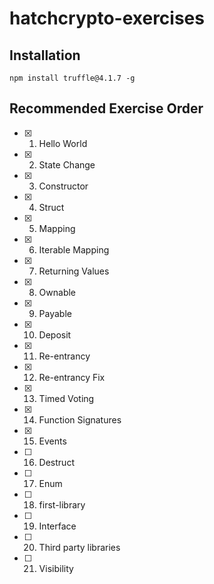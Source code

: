 # hatchcrypto-exercises

## Installation

```
npm install truffle@4.1.7 -g
```

## Recommended Exercise Order
- [x] 1. Hello World
- [x] 2. State Change
- [x] 3. Constructor
- [x] 4. Struct
- [x] 5. Mapping
- [x] 6. Iterable Mapping
- [x] 7. Returning Values
- [x] 8. Ownable
- [x] 9. Payable
- [x] 10. Deposit
- [x] 11. Re-entrancy
- [x] 12. Re-entrancy Fix
- [x] 13. Timed Voting
- [x] 14. Function Signatures
- [x] 15. Events
- [ ] 16. Destruct
- [ ] 17. Enum
- [ ] 18. first-library
- [ ] 19. Interface
- [ ] 20. Third party libraries
- [ ] 21. Visibility
